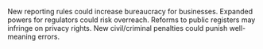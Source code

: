New reporting rules could increase bureaucracy for businesses. Expanded powers for regulators could risk overreach. Reforms to public registers may infringe on privacy rights. New civil/criminal penalties could punish well-meaning errors.